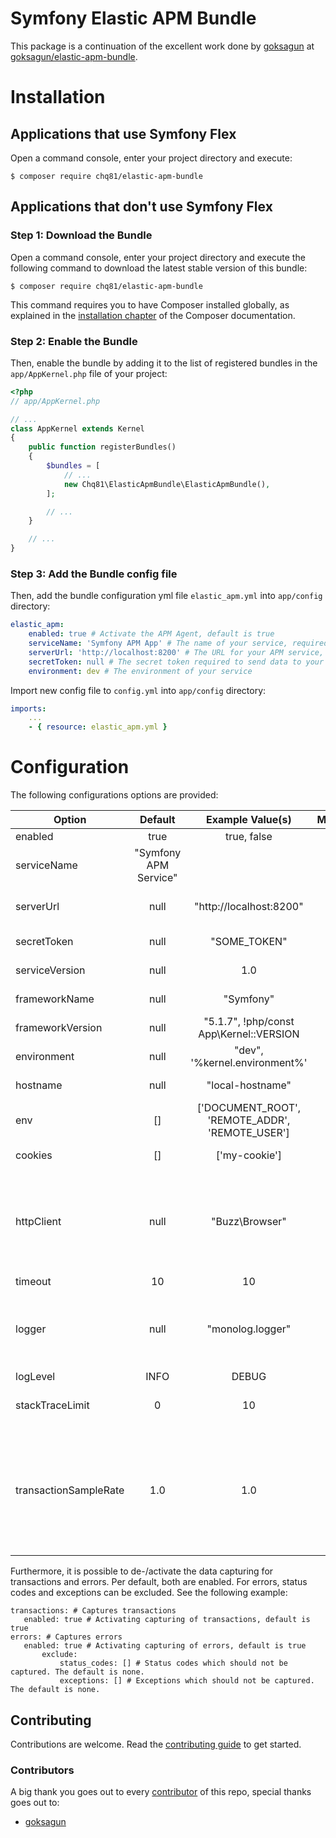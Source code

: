 # Symfony Elastic APM Bundle

This package is a continuation of the excellent work done by [goksagun](https://github.com/goksagun) at
[goksagun/elastic-apm-bundle](https://github.com/goksagun/elastic-apm-bundle).

Installation
============

Applications that use Symfony Flex
----------------------------------

Open a command console, enter your project directory and execute:

```console
$ composer require chq81/elastic-apm-bundle
```

Applications that don't use Symfony Flex
----------------------------------------

### Step 1: Download the Bundle

Open a command console, enter your project directory and execute the
following command to download the latest stable version of this bundle:

```console
$ composer require chq81/elastic-apm-bundle
```

This command requires you to have Composer installed globally, as explained
in the [installation chapter](https://getcomposer.org/doc/00-intro.md)
of the Composer documentation.

### Step 2: Enable the Bundle

Then, enable the bundle by adding it to the list of registered bundles
in the `app/AppKernel.php` file of your project:

```php
<?php
// app/AppKernel.php

// ...
class AppKernel extends Kernel
{
    public function registerBundles()
    {
        $bundles = [
            // ...
            new Chq81\ElasticApmBundle\ElasticApmBundle(),
        ];

        // ...
    }

    // ...
}
```

### Step 3: Add the Bundle config file

Then, add the bundle configuration yml file `elastic_apm.yml` into 
`app/config` directory:

```yml
elastic_apm:
    enabled: true # Activate the APM Agent, default is true
    serviceName: 'Symfony APM App' # The name of your service, required
    serverUrl: 'http://localhost:8200' # The URL for your APM service, required The URL must be fully qualified, including the protocol and port.
    secretToken: null # The secret token required to send data to your APM service
    environment: dev # The environment of your service
```

Import new config file to `config.yml` into `app/config` directory:

```yml
imports:
    ...
    - { resource: elastic_apm.yml }
```

Configuration
=============

The following configurations options are provided:

| Option        | Default           | Example Value(s) | Mandatory | Description |
| ------------- |:-------------:|:-----:|:-----:|:-----:|
| enabled    | true | true, false | yes |  Activating the APM Agent
| serviceName | "Symfony APM Service" | | yes | The name of your service
| serverUrl | null | "http://localhost:8200" | yes | The URL for your APM service. The URL must be fully qualified, including the protocol and port.
| secretToken | null | "SOME_TOKEN" | no | The secret token required to send data to your APM service
| serviceVersion | null | 1.0 | no | The version of your deployed service
| frameworkName | null | "Symfony" | no | The name of the application framework
| frameworkVersion | null | "5.1.7", !php/const App\Kernel::VERSION | no | The version of the application framework
| environment | null | "dev", '%kernel.environment%' | no | The environment where your service is running
| hostname | null | "local-hostname" | no | The OS hostname on which the agent is running
| env | [] | ['DOCUMENT_ROOT', 'REMOTE_ADDR', 'REMOTE_USER'] | no | $_SERVER vars to send to the APM Server. Keys are case sensitive
| cookies | [] | ['my-cookie'] | no | Cookies to send to the APM Server. Keys are case sensitive
| httpClient | null | "Buzz\Browser" | no | The service reference to the HTTP client to use for APM requests. It needs to implement the Psr\Http\Client\ClientInterface. When left empty, the Http\Discovery\HttpClientDiscovery is used to find any installed http clients. 
| timeout | 10 | 10 | no | The timeout for the HTTP client
| logger | null | "monolog.logger" | no | The service reference to the Logger to use in all APM requests. It needs to implement the Psr\Log\LoggerInterface. When left empty, the Psr\Log\NullLogger is used.
| logLevel | INFO | DEBUG | no | The log level of the logger
| stackTraceLimit | 0 | 10 | no | The depth of a transaction stack trace. The default (0) is unlimited depth.
| transactionSampleRate | 1.0 | 1.0 | no | Transactions will be sampled at the given rate (1.0 being 100%). Sampling a transaction means that the context and child events will be included in the data sent to APM. Unsampled transactions are still reported to APM, including the overall transaction time, but will have no details. The default is to sample all (1.0) transactions.

Furthermore, it is possible to de-/activate the data capturing for transactions and errors. Per default, both are enabled.
For errors, status codes and exceptions can be excluded.
See the following example:
```
transactions: # Captures transactions
   enabled: true # Activating capturing of transactions, default is true
errors: # Captures errors
   enabled: true # Activating capturing of errors, default is true
       exclude:
           status_codes: [] # Status codes which should not be captured. The default is none.
           exceptions: [] # Exceptions which should not be captured. The default is none.
```

## Contributing

Contributions are welcome. Read the [contributing guide](.github/CONTRIBUTING.md) to get started.

### Contributors

A big thank you goes out to every [contributor](https://github.com/chq81/elastic-apm-bundle/graphs/contributors) 
of this repo, special thanks goes out to:

* [goksagun](https://github.com/goksagun)
